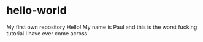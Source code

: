 # hello-world
My first own repository
Hello! My name is Paul and this is the worst fucking tutorial I have ever come across.
